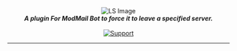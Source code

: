 <div align="center">
    <img src="https://images.piyush.codes/b/0XgiTdb.png" alt="LS Image" align="center"></img>
    <br>
    <strong><i>A plugin For ModMail Bot to force it to leave a specified server.</i></strong>
   <br>
   <br>

  <a href="https://discord.gg/hzD72GE">
    <img src="https://img.shields.io/discord/543812119397924886.svg?style=for-the-badge&colorB=7289DA" alt="Support">
  </a> 
</div>

---
